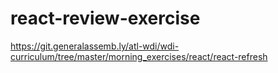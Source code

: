 # react-review-exercise 

 https://git.generalassemb.ly/atl-wdi/wdi-curriculum/tree/master/morning_exercises/react/react-refresh
